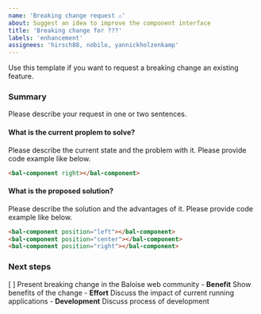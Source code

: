 ```yaml
---
name: 'Breaking change request ⚠️'
about: Suggest an idea to improve the component interface
title: 'Breaking change for ???'
labels: 'enhancement'
assignees: 'hirsch88, nobilo, yannickholzenkamp'
---
```


Use this template if you want to request a breaking change an existing feature.

### Summary

Please describe your request in one or two sentences.

#### What is the current proplem to solve?

Please describe the current state and the problem with it.
Please provide code example like below.

```html
<bal-component right></bal-component>
```

#### What is the proposed solution?

Please describe the solution and the advantages of it.
Please provide code example like below.

```html
<bal-component position="left"></bal-component>
<bal-component position="center"></bal-component>
<bal-component position="right"></bal-component>
```

### Next steps

[ ] Present breaking change in the Baloise web community
    - **Benefit** Show benefits of the change
    - **Effort** Discuss the impact of current running applications
    - **Development** Discuss process of development
